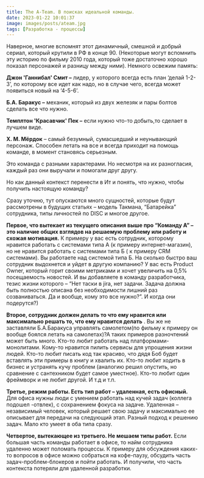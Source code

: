 ```yaml
---
title: The A-Team. В поисках идеальной команды.
date: 2023-01-22 10:01:37
image: images/posts/ateam.jpg
tags: [Разработка - процессы]
---
```

Наверное, многие вспомнят этот динамичный, смешной и добрый сериал, который крутили в РФ в конце 90. (Некоторые могут
вспомнить эту историю по фильму 2010 года, который тоже достаточно хорошо показал персонажей и разницу между ними).
Немного освежим память:

**Джон 'Ганнибал' Смит –** лидер, у которого всегда есть план ‘делай 1-2-3’, по которому все идет как надо, но в случае
чего, всегда может появиться новый на ‘4-5-6’.

**Б.А. Баракус –** механик, который из двух железяк и пары болтов сделать все что нужно.

**Темплтон 'Красавчик' Пек –** если нужно что-то добыть,то сделает в лучшем виде.

**Х. М. Мёрдок** – самый безумный, сумасшедший и неунывающий персонаж. Способен летать на все и всегда приходит на
помощь команде, в момент становясь серьезным.

Это команда с разными характерами. Но несмотря на их разногласия, каждый раз они выручали и помогали друг другу.

Но как данный контекст перенести в Ит и понять, что нужно, чтобы получить настоящую команду?

Сразу уточню, тут опускаются много сущностей, которые будут рассмотрены в будущих статьях – модель Такмана, “Батарейка”
сотрудника, типы личностей по DISC и многое другое.

**Первое, что вытекает из текущего описания выше про “Команду А” – это наличие общих взглядов на решаемую проблему или
работу и схожая мотивация.** К примеру у вас есть сотрудник, которому нравится работать с системами типа А (к примеру
интернет-магазин), но не нравится работать с системами типа Б ( к примеру CRM системами). Вы работаете над системой типа
Б. На сколько быстро ваш сотрудник выдохнется и уйдет в другую компанию? У вас есть Product Owner, который горит своими
метриками и хочет увеличить на 0,5% посещаемость новостей. И вы добавляете в команду разработчика, тезис жизни
которого – “Нет таски в jira, нет задачи. Задача должна быть полностью описана без необходимости лишний раз
созваниваться. Да и вообще, кому это все нужно?”. И когда они подерутся?)

**Второе, сотрудник должен делать то что ему нравится или максимально решать то, что ему нравится делать** . Вы же не
заставляли Б.А.Баракуса управлять самолетом(по фильму к примеру он вообще боялся летать на самолетах)?А таких примеров
разночтений может быть много. Кто-то любит работать над платформами-монолитами. Кому-то нравится пилить сервисы для
упрощения жизни людей. Кто-то любит писать код так красиво, что дядя Боб будет вставлять эти примеры в книгу и хвалить
их. Кто-то любит ходить в бизнес и устранять кучу проблем (аналогию решил опустить, но сравнение с сантехником будет
самое уместное). Кто-то любит один фреймворк и не любит другой. И т.д и т.п.

**Третье, режим работы. Есть тип работ – удаленная, есть офисный.** Для офиса нужны люди с умением работать над кучей
задач (коллега подошел -отвлек), с сохранением фокуса на задаче. Удаленная – независимый человек, который решает свою
задачу и максимально ее описывает для передачи на следующий этап. Разный подход к решению задач. Мало кто умеет в оба
типа сразу.

**Четвертое, вытекающее из третьего. Не мешаем типы работ.** Если большая часть команды работает в офисе, то найм
сотрудника удаленно может поломать процессы. К примеру для обсуждения каких-то вопросов в офисе можно собраться на
кофе-паузу, обсудить часть задач-проблем-блокеров и пойти работать. И получили, что часть контекста потеряли для
удаленной разработки.
